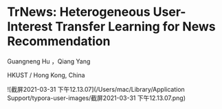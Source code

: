 # TrNews: Heterogeneous User-Interest Transfer Learning for News Recommendation

Guangneng Hu ，Qiang Yang

HKUST / Hong Kong, China





![截屏2021-03-31 下午12.13.07](/Users/mac/Library/Application Support/typora-user-images/截屏2021-03-31 下午12.13.07.png)